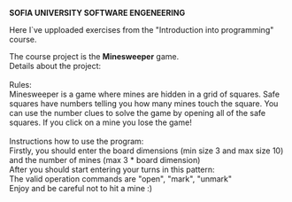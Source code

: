 <b> SOFIA UNIVERSITY SOFTWARE ENGENEERING </b>

Here I`ve upploaded exercises from the "Introduction into programming" course.

The course project is the <b>Minesweeper</b> game.
<br>
Details about the project:
<br>
<br>
Rules:
<br>
Minesweeper is a game where mines are hidden in a grid of squares. Safe squares have numbers telling you how many mines touch the square. You can use the number clues to solve the game by opening all of the safe squares. If you click on a mine you lose the game!
<br>
<br>
Instructions how to use the program:
<br>
 Firstly, you should enter the board dimensions (min size 3 and max size 10) and the number of mines (max 3 * board dimension)
 <br>
 After you should start entering your turns in this pattern: <operation> <xCoordinate> <yCoordinate>
 <br>
 The valid operation commands are "open", "mark", "unmark"
 <br>
 Enjoy and be careful not to hit a mine :) 
